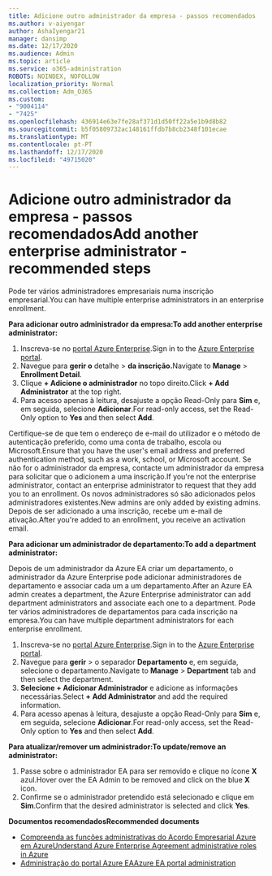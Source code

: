```yaml
---
title: Adicione outro administrador da empresa - passos recomendados
ms.author: v-aiyengar
author: AshaIyengar21
manager: dansimp
ms.date: 12/17/2020
ms.audience: Admin
ms.topic: article
ms.service: o365-administration
ROBOTS: NOINDEX, NOFOLLOW
localization_priority: Normal
ms.collection: Adm_O365
ms.custom:
- "9004114"
- "7425"
ms.openlocfilehash: 436914e63e7fe28af371d1d50ff22a5e1b9d8b82
ms.sourcegitcommit: b5f05809732ac148161ffdb7b8cb2348f101ecae
ms.translationtype: MT
ms.contentlocale: pt-PT
ms.lasthandoff: 12/17/2020
ms.locfileid: "49715020"
---
```

# <a name="add-another-enterprise-administrator---recommended-steps"></a><span data-ttu-id="61328-102">Adicione outro administrador da empresa - passos recomendados</span><span class="sxs-lookup"><span data-stu-id="61328-102">Add another enterprise administrator - recommended steps</span></span>

<span data-ttu-id="61328-103">Pode ter vários administradores empresariais numa inscrição empresarial.</span><span class="sxs-lookup"><span data-stu-id="61328-103">You can have multiple enterprise administrators in an enterprise enrollment.</span></span>

<span data-ttu-id="61328-104">**Para adicionar outro administrador da empresa:**</span><span class="sxs-lookup"><span data-stu-id="61328-104">**To add another enterprise administrator:**</span></span>

1. <span data-ttu-id="61328-105">Inscreva-se no [portal Azure Enterprise](https://ea.azure.com/).</span><span class="sxs-lookup"><span data-stu-id="61328-105">Sign in to the [Azure Enterprise portal](https://ea.azure.com/).</span></span>
1. <span data-ttu-id="61328-106">Navegue para **gerir o** detalhe  >  **da inscrição.**</span><span class="sxs-lookup"><span data-stu-id="61328-106">Navigate to **Manage** > **Enrollment Detail**.</span></span>
1. <span data-ttu-id="61328-107">Clique **+ Adicione o administrador** no topo direito.</span><span class="sxs-lookup"><span data-stu-id="61328-107">Click **+ Add Administrator** at the top right.</span></span>
1. <span data-ttu-id="61328-108">Para acesso apenas à leitura, desajuste a opção Read-Only para **Sim** e, em seguida, selecione **Adicionar**.</span><span class="sxs-lookup"><span data-stu-id="61328-108">For read-only access, set the Read-Only option to **Yes** and then select **Add**.</span></span>

<span data-ttu-id="61328-109">Certifique-se de que tem o endereço de e-mail do utilizador e o método de autenticação preferido, como uma conta de trabalho, escola ou Microsoft.</span><span class="sxs-lookup"><span data-stu-id="61328-109">Ensure that you have the user's email address and preferred authentication method, such as a work, school, or Microsoft account.</span></span> <span data-ttu-id="61328-110">Se não for o administrador da empresa, contacte um administrador da empresa para solicitar que o adicionem a uma inscrição.</span><span class="sxs-lookup"><span data-stu-id="61328-110">If you're not the enterprise administrator, contact an enterprise administrator to request that they add you to an enrollment.</span></span> <span data-ttu-id="61328-111">Os novos administradores só são adicionados pelos administradores existentes.</span><span class="sxs-lookup"><span data-stu-id="61328-111">New admins are only added by existing admins.</span></span> <span data-ttu-id="61328-112">Depois de ser adicionado a uma inscrição, recebe um e-mail de ativação.</span><span class="sxs-lookup"><span data-stu-id="61328-112">After you're added to an enrollment, you receive an activation email.</span></span>

<span data-ttu-id="61328-113">**Para adicionar um administrador de departamento:**</span><span class="sxs-lookup"><span data-stu-id="61328-113">**To add a department administrator:**</span></span>

<span data-ttu-id="61328-114">Depois de um administrador da Azure EA criar um departamento, o administrador da Azure Enterprise pode adicionar administradores de departamento e associar cada um a um departamento.</span><span class="sxs-lookup"><span data-stu-id="61328-114">After an Azure EA admin creates a department, the Azure Enterprise administrator can add department administrators and associate each one to a department.</span></span> <span data-ttu-id="61328-115">Pode ter vários administradores de departamentos para cada inscrição na empresa.</span><span class="sxs-lookup"><span data-stu-id="61328-115">You can have multiple department administrators for each enterprise enrollment.</span></span>

1. <span data-ttu-id="61328-116">Inscreva-se no [portal Azure Enterprise](https://ea.azure.com/).</span><span class="sxs-lookup"><span data-stu-id="61328-116">Sign in to the [Azure Enterprise portal](https://ea.azure.com/).</span></span>
1. <span data-ttu-id="61328-117">Navegue para **gerir**  >  o separador **Departamento** e, em seguida, selecione o departamento.</span><span class="sxs-lookup"><span data-stu-id="61328-117">Navigate to **Manage** > **Department** tab and then select the department.</span></span>
1. <span data-ttu-id="61328-118">**Selecione + Adicionar Administrador** e adicione as informações necessárias.</span><span class="sxs-lookup"><span data-stu-id="61328-118">Select **+ Add Administrator** and add the required information.</span></span>
1. <span data-ttu-id="61328-119">Para acesso apenas à leitura, desajuste a opção Read-Only para **Sim** e, em seguida, selecione **Adicionar**.</span><span class="sxs-lookup"><span data-stu-id="61328-119">For read-only access, set the Read-Only option to **Yes** and then select **Add**.</span></span>

<span data-ttu-id="61328-120">**Para atualizar/remover um administrador:**</span><span class="sxs-lookup"><span data-stu-id="61328-120">**To update/remove an administrator:**</span></span>

1. <span data-ttu-id="61328-121">Passe sobre o administrador EA para ser removido e clique no ícone **X** azul.</span><span class="sxs-lookup"><span data-stu-id="61328-121">Hover over the EA Admin to be removed and click on the blue **X** icon.</span></span>
1. <span data-ttu-id="61328-122">Confirme se o administrador pretendido está selecionado e clique em **Sim**.</span><span class="sxs-lookup"><span data-stu-id="61328-122">Confirm that the desired administrator is selected and click **Yes**.</span></span>

<span data-ttu-id="61328-123">**Documentos recomendados**</span><span class="sxs-lookup"><span data-stu-id="61328-123">**Recommended documents**</span></span>

- [<span data-ttu-id="61328-124">Compreenda as funções administrativas do Acordo Empresarial Azure em Azure</span><span class="sxs-lookup"><span data-stu-id="61328-124">Understand Azure Enterprise Agreement administrative roles in Azure</span></span>](https://docs.microsoft.com/azure/billing/billing-understand-ea-roles)
- [<span data-ttu-id="61328-125">Administração do portal Azure EA</span><span class="sxs-lookup"><span data-stu-id="61328-125">Azure EA portal administration</span></span>](https://docs.microsoft.com/azure/billing/billing-ea-portal-administration)
